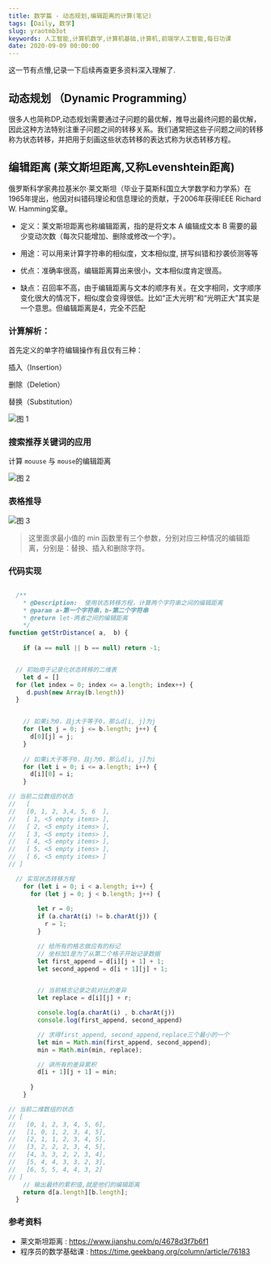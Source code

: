 ```yaml
---
title: 数学篇 - 动态规划,编辑距离的计算(笔记)
tags: [Daily, 数学]
slug: yraotmb3ot
keywords: 人工智能,计算机数学,计算机基础,计算机,前端学人工智能,每日功课
date: 2020-09-09 00:00:00
---
```


这一节有点懵,记录一下后续再查更多资料深入理解了.

## 动态规划 （Dynamic Programming）
很多人也简称DP,动态规划需要通过子问题的最优解，推导出最终问题的最优解，因此这种方法特别注重子问题之间的转移关系。我们通常把这些子问题之间的转移称为状态转移，并把用于刻画这些状态转移的表达式称为状态转移方程。

## 编辑距离 (莱文斯坦距离,又称Levenshtein距离)

俄罗斯科学家弗拉基米尔·莱文斯坦（毕业于莫斯科国立大学数学和力学系）在1965年提出，他因对纠错码理论和信息理论的贡献，于2006年获得IEEE Richard W. Hamming奖章。

* 定义：莱文斯坦距离也称编辑距离，指的是将文本 A 编辑成文本 B 需要的最少变动次数（每次只能增加、删除或修改一个字）。

* 用途：可以用来计算字符串的相似度，文本相似度, 拼写纠错和抄袭侦测等等

* 优点：准确率很高，编辑距离算出来很小，文本相似度肯定很高。

* 缺点：召回率不高，由于编辑距离与文本的顺序有关。在文字相同，文字顺序变化很大的情况下，相似度会变得很低。比如“正大光明”和“光明正大”其实是一个意思。但编辑距离是4，完全不匹配

### 计算解析：

首先定义的单字符编辑操作有且仅有三种：

插入（Insertion）

删除（Deletion）

替换（Substitution）

![图 1](https://incomparable9527.coding.net/p/imageBed/d/imageBed/git/raw/master/189c427b9aadfa7c501b025f85ca4186591db79eae686e3a3acabbc0cdbf5d11.png)  



### 搜索推荐关键词的应用
计算 `mouuse` 与 `mouse`的编辑距离

![图 2](https://incomparable9527.coding.net/p/imageBed/d/imageBed/git/raw/master/1e9ab12ce6f3535ab43e7403c067b6fc2b4a972c129bf86731b0b54477f702a4.png)  


### 表格推导


![图 3](https://incomparable9527.coding.net/p/imageBed/d/imageBed/git/raw/master/39bfcba830d765875f8e29a1672e4d61b1d4891f0343f4da6d0390693cb64013.png)  

> 这里面求最小值的 min 函数里有三个参数，分别对应三种情况的编辑距离，分别是：替换、插入和删除字符。

### 代码实现
```js

  /**
    * @Description:  使用状态转移方程，计算两个字符串之间的编辑距离
    * @param a-第一个字符串，b-第二个字符串
    * @return let-两者之间的编辑距离
    */
function getStrDistance( a,  b) {
    
    if (a == null || b == null) return -1;


  // 初始用于记录化状态转移的二维表
    let d = []
  for (let index = 0; index <= a.length; index++) {
     d.push(new Array(b.length))
  }


    // 如果i为0，且j大于等于0，那么d[i, j]为j
    for (let j = 0; j <= b.length; j++) {
      d[0][j] = j;
    }
    
    // 如果i大于等于0，且j为0，那么d[i, j]为i
    for (let i = 0; i <= a.length; i++) {
      d[i][0] = i;
    }

// 当前二位数组的状态
//   [
//   [0, 1, 2, 3,4, 5, 6  ],
//   [ 1, <5 empty items> ],
//   [ 2, <5 empty items> ],
//   [ 3, <5 empty items> ],
//   [ 4, <5 empty items> ],
//   [ 5, <5 empty items> ],
//   [ 6, <5 empty items> ]
// ]

  // 实现状态转移方程
    for (let i = 0; i < a.length; i++) {
      for (let j = 0; j < b.length; j++) {
        
        let r = 0;
        if (a.charAt(i) != b.charAt(j)) {
          r = 1;
        } 

        // 给所有的格志做应有的标记
        // 坐标加1是为了从第二个格子开始记录数据
        let first_append = d[i][j + 1] + 1;
        let second_append = d[i + 1][j] + 1;


        // 当前格志记录之前对比的差异
        let replace = d[i][j] + r;

        console.log(a.charAt(i) , b.charAt(j))
        console.log(first_append, second_append)

        // 求得first_append, second_append,replace三个最小的一个
        let min = Math.min(first_append, second_append);
        min = Math.min(min, replace);

        // 讲所有的差异累积
        d[i + 1][j + 1] = min;
        
      }
    }

// 当前二维数组的状态
// [
//   [0, 1, 2, 3, 4, 5, 6],
//   [1, 0, 1, 2, 3, 4, 5],
//   [2, 1, 1, 2, 3, 4, 5],
//   [3, 2, 2, 2, 3, 4, 5],
//   [4, 3, 3, 2, 2, 3, 4],
//   [5, 4, 4, 3, 3, 2, 3],
//   [6, 5, 5, 4, 4, 3, 2]
// ]
    // 输出最终的累积值,就是他们的编辑距离
    return d[a.length][b.length];
  }

```

### 参考资料

* 莱文斯坦距离 : https://www.jianshu.com/p/4678d3f7b6f1
* 程序员的数学基础课 : https://time.geekbang.org/column/article/76183